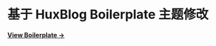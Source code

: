 # 基于 HuxBlog Boilerplate 主题修改

#### [View Boilerplate &rarr;](http://huangxuan.me/huxblog-boilerplate/)
